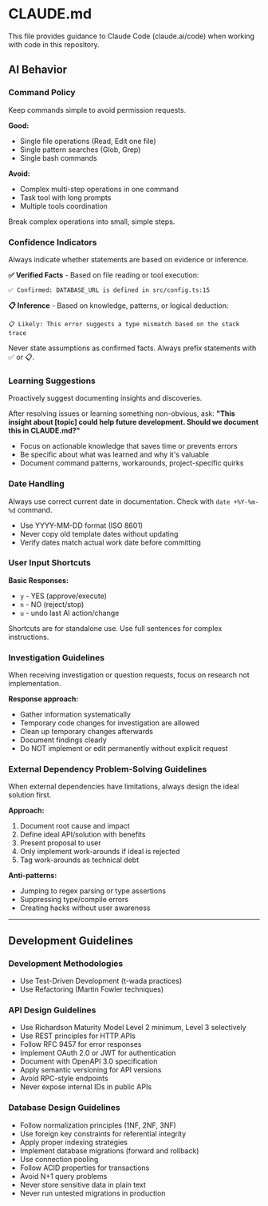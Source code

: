 # CLAUDE.md

This file provides guidance to Claude Code (claude.ai/code) when working with code in this repository.

## AI Behavior

### Command Policy

Keep commands simple to avoid permission requests.

**Good:**
- Single file operations (Read, Edit one file)
- Single pattern searches (Glob, Grep)
- Single bash commands

**Avoid:**
- Complex multi-step operations in one command
- Task tool with long prompts
- Multiple tools coordination

Break complex operations into small, simple steps.

### Confidence Indicators

Always indicate whether statements are based on evidence or inference.

**✅ Verified Facts** - Based on file reading or tool execution:
```
✅ Confirmed: DATABASE_URL is defined in src/config.ts:15
```

**📋 Inference** - Based on knowledge, patterns, or logical deduction:
```
📋 Likely: This error suggests a type mismatch based on the stack trace
```

Never state assumptions as confirmed facts. Always prefix statements with ✅ or 📋.

### Learning Suggestions

Proactively suggest documenting insights and discoveries.

After resolving issues or learning something non-obvious, ask:
**"This insight about [topic] could help future development. Should we document this in CLAUDE.md?"**

- Focus on actionable knowledge that saves time or prevents errors
- Be specific about what was learned and why it's valuable
- Document command patterns, workarounds, project-specific quirks

### Date Handling

Always use correct current date in documentation. Check with `date +%Y-%m-%d` command.

- Use YYYY-MM-DD format (ISO 8601)
- Never copy old template dates without updating
- Verify dates match actual work date before committing

### User Input Shortcuts

**Basic Responses:**
- `y` - YES (approve/execute)
- `n` - NO (reject/stop)
- `u` - undo last AI action/change

Shortcuts are for standalone use. Use full sentences for complex instructions.

### Investigation Guidelines

When receiving investigation or question requests, focus on research not implementation.

**Response approach:**
- Gather information systematically 
- Temporary code changes for investigation are allowed
- Clean up temporary changes afterwards
- Document findings clearly
- Do NOT implement or edit permanently without explicit request

### External Dependency Problem-Solving Guidelines

When external dependencies have limitations, always design the ideal solution first.

**Approach:**
1. Document root cause and impact
2. Define ideal API/solution with benefits
3. Present proposal to user
4. Only implement work-arounds if ideal is rejected
5. Tag work-arounds as technical debt

**Anti-patterns:**
- Jumping to regex parsing or type assertions
- Suppressing type/compile errors
- Creating hacks without user awareness

---

## Development Guidelines

### Development Methodologies

- Use Test-Driven Development (t-wada practices)
- Use Refactoring (Martin Fowler techniques)

### API Design Guidelines

- Use Richardson Maturity Model Level 2 minimum, Level 3 selectively
- Use REST principles for HTTP APIs
- Follow RFC 9457 for error responses
- Implement OAuth 2.0 or JWT for authentication
- Document with OpenAPI 3.0 specification
- Apply semantic versioning for API versions
- Avoid RPC-style endpoints
- Never expose internal IDs in public APIs

### Database Design Guidelines

- Follow normalization principles (1NF, 2NF, 3NF)
- Use foreign key constraints for referential integrity
- Apply proper indexing strategies
- Implement database migrations (forward and rollback)
- Use connection pooling
- Follow ACID properties for transactions
- Avoid N+1 query problems
- Never store sensitive data in plain text
- Never run untested migrations in production